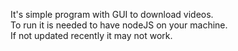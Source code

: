 It's simple program with GUI to download videos. \
To run it is needed to have nodeJS on your machine. \
If not updated recently it may not work.
